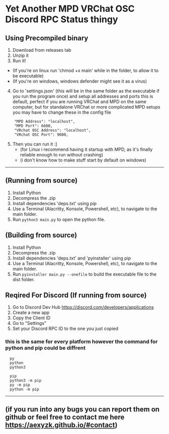 # Yet Another MPD VRChat OSC Discord RPC Status thingy

## Using Precompiled binary
1. Download from releases tab
2. Unzip it
3. Run it!
 - (If you're on linux run 'chmod +x main' while in the folder, to allow it to be executable)
 - (If you're on windows, windows defender might see it as a virus)
4. Go to 'settings.json' (this will be in the same folder as the executable if you run the program once) and setup all addresses and ports this is default, perfect if you are running VRChat and MPD on the same computer, but for standalone VRChat or more complicated MPD setups you may have to change these in the config file
```
    "MPD Address": "localhost",
    "MPD Port": 6600,
    "VRchat OSC Address": "localhost",
    "VRchat OSC Port": 9000,
```
5. Then you can run it :]
   - (for Linux i recommend having it startup with MPD, as it's finally reliable enough to run without crashing)
   - (i don't know how to make stuff start by default on windows)

---

## (Running from source)
1. Install Python
2. Decompress the .zip
3. Install dependencies 'deps.txt' using pip
4. Use a Terminal (Alacritty, Konsole, Powershell, etc), to navigate to the main folder.
5. Run `python3 main.py` to open the python file.

## (Building from source)
1. Install Python
2. Decompress the .zip
3. Install dependencies 'deps.txt' and 'pyinstaller' using pip 
4. Use a Terminal (Alacritty, Konsole, Powershell, etc), to navigate to the main folder.
5. Run `pyinstaller main.py --onefile` to build the executable file to the dist folder.

## Reqired For Discord (If running from source)
1. Go to Discord Dev Hub https://discord.com/developers/applications
2. Create a new app
3. Copy the Client ID
4. Go to "Settings"
5. Set your Discord RPC ID to the one you just copied

### this is the same for every platform however the command for python and pip could be diffrent
```
  py
  python
  python3

  pip
  python3 -m pip
  py -m pip
  python -m pip
```

---

## (if you run into any bugs you can report them on github or feel free to contact me here https://aexyzk.github.io/#contact)
